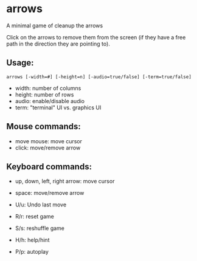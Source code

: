 # arrows
A minimal game of cleanup the arrows

Click on the arrows to remove them from the screen (if they have a free path in the direction they are pointing to).

## Usage:

    arrows [-width=#] [-height=n] [-audio=true/false] [-term=true/false]

 - width: number of columns
 - height: number of rows
 - audio: enable/disable audio
 - term: "terminal" UI vs. graphics UI

## Mouse commands:
 - move mouse: move cursor
 - click: move/remove arrow

## Keyboard commands:

 - up, down, left, right arrow: move cursor
 - space: move/remove arrow

 - U/u: Undo last move
 - R/r: reset game
 - S/s: reshuffle game
 - H/h: help/hint
 - P/p: autoplay

